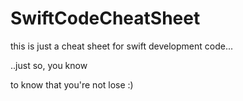 # SwiftCodeCheatSheet

this is just a cheat sheet for swift development code...

..just so, you know

to know that you're not lose :)
